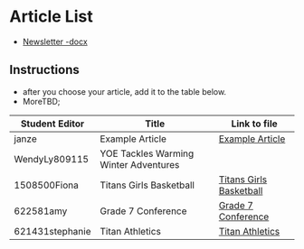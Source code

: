 # Article List
- [Newsletter -docx]()

## Instructions
- after you choose your article, add it to the table below.
- MoreTBD; 

Student Editor | Title | Link to file
--- | --- | ---
janze | Example Article | [Example Article](example.md)
WendyLy809115 | YOE Tackles Warming Winter Adventures|
1508500Fiona | Titans Girls Basketball | [Titans Girls Basketball](Titansgirlsbasketball.md)
622581amy | Grade 7 Conference | [Grade 7 Conference](Grade7Conference.md)
621431stephanie | Titan Athletics | [Titan Athletics](TitanAthletics.md)
